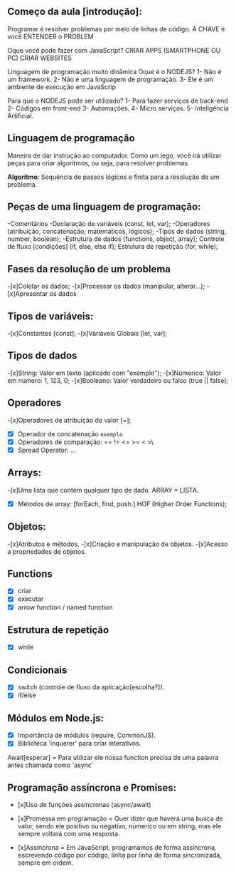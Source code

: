## Começo da aula [introdução]:

Programar é resolver problemas por meio de linhas de código.
A CHAVE é você ENTENDER o PROBLEM

Oque você pode fazer com JavaScript?
CRIAR APPS (SMARTPHONE OU PC)
CRIAR WEBSITES

Linguagem de programação muito dinâmica
Oque é o NODEJS?
1- Não é um framework.
2- Não é uma linguagem de programação.
3- Ele é um ambiente de execução em JavaScrip

Para que o NODEJS pode ser utilizado? 
1- Para fazer serviços de back-end 
2- Códigos em front-end
3- Automações.
4- Micro serviços.
5- Inteligência Artificial.


## Linguagem de programação
Maneira de dar instrução ao computador.
Como um lego, você irá utilizar peças para criar algoritmos, ou seja, para resolver problemas.

**Algoritmo**: Sequência de passos lógicos e finita para a resolução de um problema.

## Peças de uma linguagem de programação:
-Comentários
-Declaração de variáveis (const, let, var);
-Operadores (atribuição, concatenação, matemáticos, lógicos);
-Tipos de dados (string, number, boolean);
-Estrutura de dados (functions, object, array);
Controle de fluxo [condições] (if, else, else if);
Estrutura de repetição (for, while);

## Fases da resolução de um problema
-[x]Coletar os dados;
-[x]Processar os dados (manipular, alterar...);
-[x]Apresentar os dados

## Tipos de variáveis:
-[x]Constantes [const];
-[x]Variáveis Globais [let, var];

## Tipos de dados
-[x]String: Valor em texto (aplicado com "exemplo");
-[x]Númerico: Valor em número: 1, 123, 0;
-[x]Booleano: Valor verdadeiro ou falso (true || false);

## Operadores
-[x]Operadores de atribuição de valor [=];
- [x] Operador de concatenação `exemplo`
- [x] Operadores de comparação: == != <= >= < >\
- [x] Spread Operator: ...

## Arrays:
-[x]Uma lista que contém qualquer tipo de dado.
ARRAY = LISTA.
- [x] Métodos de array: [forEach, find, push.] HOF (Higher Order Functions);

## Objetos:
-[x]Atributos e métodos.
-[x]Criação e manipulação de objetos.
-[x]Acesso a propriedades de objetos.

## Functions
- [x] criar
- [x] executar
- [x] arrow function / named function

## Estrutura de repetição

-[x] while

## Condicionais
- [x] switch (controle de fluxo da aplicação[escolha?]).
- [x] if/else

##  Módulos em Node.js:

-[x] Importância de módulos (require, CommonJS).
-[x] Biblioteca 'inquerer' para criar interativos.

Await[esperar] = Para utilizar ele nossa function precisa de uma palavra antes chamada como 'async'

## Programação assíncrona e Promises:
- [x]Uso de funções assíncronas (async/await)

- [x]Promessa em programação = Quer dizer que haverá uma busca de valor, sendo ele positivo ou negativo, númerico ou em string, mas ele sempre voltará com uma resposta.

- [x]Assíncrona = Em JavaScript, programamos de forma assíncrona, escrevendo código por código, linha por linha de forma sincronizada, sempre em ordem. 
